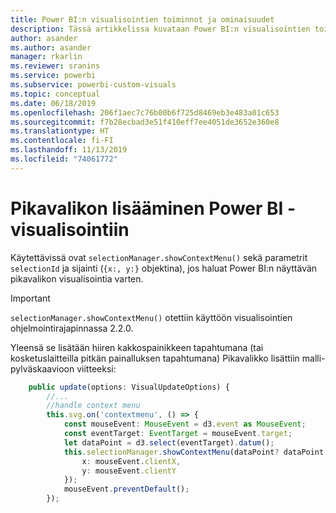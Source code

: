 ```yaml
---
title: Power BI:n visualisointien toiminnot ja ominaisuudet
description: Tässä artikkelissa kuvataan Power BI:n visualisointien toiminnot ja ominaisuudet.
author: asander
ms.author: asander
manager: rkarlin
ms.reviewer: sranins
ms.service: powerbi
ms.subservice: powerbi-custom-visuals
ms.topic: conceptual
ms.date: 06/18/2019
ms.openlocfilehash: 206f1aec7c76b00b6f725d8469eb3e483a01c653
ms.sourcegitcommit: f7b28ecbad3e51f410eff7ee4051de3652e360e8
ms.translationtype: HT
ms.contentlocale: fi-FI
ms.lasthandoff: 11/13/2019
ms.locfileid: "74061772"
---
```

# <a name="add-context-menu-to-power-bi-visual"></a>Pikavalikon lisääminen Power BI -visualisointiin

Käytettävissä ovat `selectionManager.showContextMenu()` sekä parametrit `selectionId` ja sijainti (`{x:, y:}` objektina), jos haluat Power BI:n näyttävän pikavalikon visualisointia varten.

> [!IMPORTANT]
> `selectionManager.showContextMenu()` otettiin käyttöön visualisointien ohjelmointirajapinnassa 2.2.0.

Yleensä se lisätään hiiren kakkospainikkeen tapahtumana (tai kosketuslaitteilla pitkän painalluksen tapahtumana) Pikavalikko lisättiin malli-pylväskaavioon viitteeksi:

```typescript
    public update(options: VisualUpdateOptions) {
        //...
        //handle context menu
        this.svg.on('contextmenu', () => {
            const mouseEvent: MouseEvent = d3.event as MouseEvent;
            const eventTarget: EventTarget = mouseEvent.target;
            let dataPoint = d3.select(eventTarget).datum();
            this.selectionManager.showContextMenu(dataPoint? dataPoint.selectionId : {}, {
                x: mouseEvent.clientX,
                y: mouseEvent.clientY
            });
            mouseEvent.preventDefault();
        });
```

